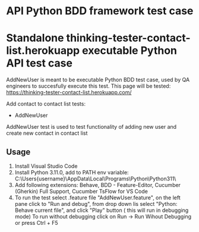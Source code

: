 # API Python BDD framework test case
# Standalone thinking-tester-contact-list.herokuapp executable Python API test case
AddNewUser is meant to be executable Python BDD test case, used by QA engineers to succesfully execute this test.
This page will be tested: https://thinking-tester-contact-list.herokuapp.com/

Add contact to contact list tests:
- AddNewUser

AddNewUser test is used to test functionality of adding new user and create new contact in contact list

## Usage
1. Install Visual Studio Code
2. Install Python 3.11.0, add to PATH env variable: C:\Users\{username}\AppData\Local\Programs\Python\Python311\
3. Add following extensions: Behave, BDD - Feature-Editor, Cucumber (Gherkin) Full Support, Cucumber TsFlow for VS Code
4.  To run the test select .feature file "AddNewUser.feature", on the left pane click to "Run and debug", from drop down lis select
    "Python: Behave current file", and click "Play" button ( this will run in debugging mode)
    To run without debugging click on Run -> Run Wihout Debugging or press Ctrl + F5
